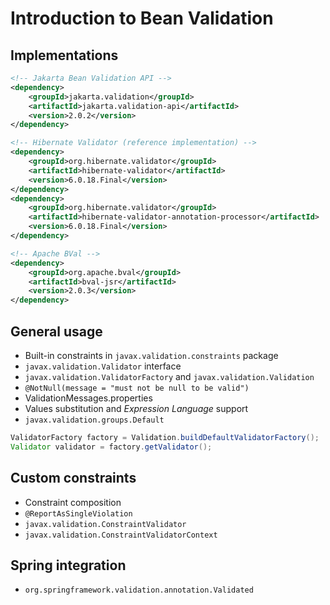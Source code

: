 # Introduction to Bean Validation

## Implementations

```xml
<!-- Jakarta Bean Validation API -->
<dependency>
    <groupId>jakarta.validation</groupId>
    <artifactId>jakarta.validation-api</artifactId>
    <version>2.0.2</version>
</dependency>

<!-- Hibernate Validator (reference implementation) -->
<dependency>
    <groupId>org.hibernate.validator</groupId>
    <artifactId>hibernate-validator</artifactId>
    <version>6.0.18.Final</version>
</dependency>
<dependency>
    <groupId>org.hibernate.validator</groupId>
    <artifactId>hibernate-validator-annotation-processor</artifactId>
    <version>6.0.18.Final</version>
</dependency>

<!-- Apache BVal -->
<dependency>
    <groupId>org.apache.bval</groupId>
    <artifactId>bval-jsr</artifactId>
    <version>2.0.3</version>
</dependency>
```

## General usage

- Built-in constraints in `javax.validation.constraints` package
- `javax.validation.Validator` interface
- `javax.validation.ValidatorFactory` and `javax.validation.Validation`
- `@NotNull(message = "must not be null to be valid")`
- ValidationMessages.properties
- Values substitution and *Expression Language* support
- `javax.validation.groups.Default`

```java
ValidatorFactory factory = Validation.buildDefaultValidatorFactory();
Validator validator = factory.getValidator();
```

## Custom constraints

- Constraint composition
- `@ReportAsSingleViolation`
- `javax.validation.ConstraintValidator`
- `javax.validation.ConstraintValidatorContext`

## Spring integration

- `org.springframework.validation.annotation.Validated`

